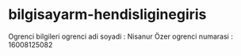# bilgisayarm-hendisliginegiris
Ogrenci bilgileri 
ogrenci adi soyadi : Nisanur Özer
ogrenci numarasi : 16008125082
